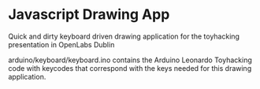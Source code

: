 # Javascript Drawing App
Quick and dirty keyboard driven drawing application for the toyhacking presentation in OpenLabs Dublin

arduino/keyboard/keyboard.ino contains the Arduino Leonardo Toyhacking code with keycodes that correspond
with the keys needed for this drawing application.